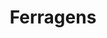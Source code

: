 ---
  layout: results
  title: Ferragens
  image_path: /assets/img/categories/ferragens.jpg
  description: "Encontre uma enorme variedade de peças: dobradiças, parafusos, cantoneiras, aramados, rodízios e mais."
  subcategories: 
    - title:  Parafusos
      url: parafusos

    - title: Dobradiças
      url: dobradicas

    - title:  Corrediças
      url: corredicas

    - title: Acessórios
      url: acessorios
---